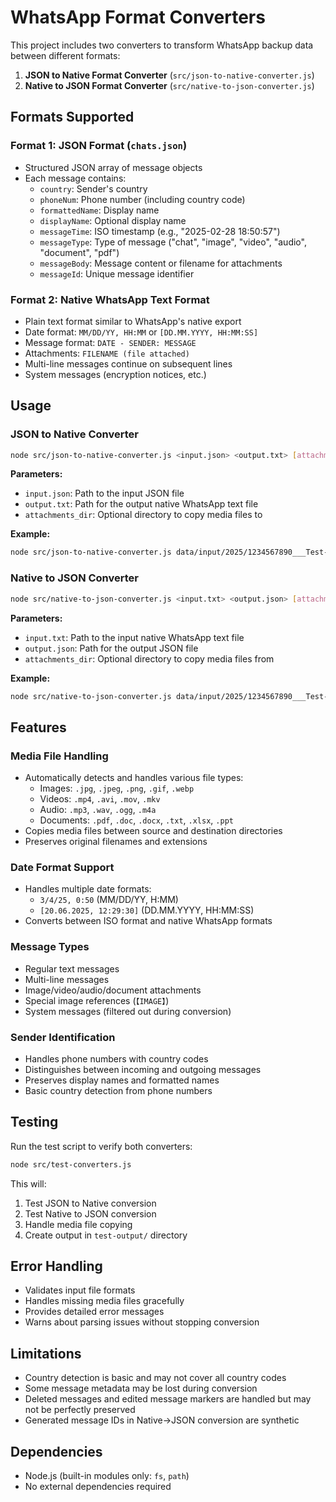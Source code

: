 # WhatsApp Format Converters

This project includes two converters to transform WhatsApp backup data between different formats:

1. **JSON to Native Format Converter** (`src/json-to-native-converter.js`)
2. **Native to JSON Format Converter** (`src/native-to-json-converter.js`)

## Formats Supported

### Format 1: JSON Format (`chats.json`)
- Structured JSON array of message objects
- Each message contains:
  - `country`: Sender's country
  - `phoneNum`: Phone number (including country code)
  - `formattedName`: Display name
  - `displayName`: Optional display name
  - `messageTime`: ISO timestamp (e.g., "2025-02-28 18:50:57")
  - `messageType`: Type of message ("chat", "image", "video", "audio", "document", "pdf")
  - `messageBody`: Message content or filename for attachments
  - `messageId`: Unique message identifier

### Format 2: Native WhatsApp Text Format
- Plain text format similar to WhatsApp's native export
- Date format: `MM/DD/YY, HH:MM` or `[DD.MM.YYYY, HH:MM:SS]`
- Message format: `DATE - SENDER: MESSAGE`
- Attachments: `FILENAME (file attached)`
- Multi-line messages continue on subsequent lines
- System messages (encryption notices, etc.)

## Usage

### JSON to Native Converter

```bash
node src/json-to-native-converter.js <input.json> <output.txt> [attachments_dir]
```

**Parameters:**
- `input.json`: Path to the input JSON file
- `output.txt`: Path for the output native WhatsApp text file
- `attachments_dir`: Optional directory to copy media files to

**Example:**
```bash
node src/json-to-native-converter.js data/input/2025/1234567890___Test-Chat/chats.json output/chat.txt output/attachments/
```

### Native to JSON Converter

```bash
node src/native-to-json-converter.js <input.txt> <output.json> [attachments_dir]
```

**Parameters:**
- `input.txt`: Path to the input native WhatsApp text file
- `output.json`: Path for the output JSON file
- `attachments_dir`: Optional directory to copy media files from

**Example:**
```bash
node src/native-to-json-converter.js data/input/2025/1234567890___Test-Chat/backup.txt output/chats.json data/attachments/
```

## Features

### Media File Handling
- Automatically detects and handles various file types:
  - Images: `.jpg`, `.jpeg`, `.png`, `.gif`, `.webp`
  - Videos: `.mp4`, `.avi`, `.mov`, `.mkv`
  - Audio: `.mp3`, `.wav`, `.ogg`, `.m4a`
  - Documents: `.pdf`, `.doc`, `.docx`, `.txt`, `.xlsx`, `.ppt`
- Copies media files between source and destination directories
- Preserves original filenames and extensions

### Date Format Support
- Handles multiple date formats:
  - `3/4/25, 0:50` (MM/DD/YY, H:MM)
  - `[20.06.2025, 12:29:30]` (DD.MM.YYYY, HH:MM:SS)
- Converts between ISO format and native WhatsApp formats

### Message Types
- Regular text messages
- Multi-line messages
- Image/video/audio/document attachments
- Special image references (`【IMAGE】`)
- System messages (filtered out during conversion)

### Sender Identification
- Handles phone numbers with country codes
- Distinguishes between incoming and outgoing messages
- Preserves display names and formatted names
- Basic country detection from phone numbers

## Testing

Run the test script to verify both converters:

```bash
node src/test-converters.js
```

This will:
1. Test JSON to Native conversion
2. Test Native to JSON conversion
3. Handle media file copying
4. Create output in `test-output/` directory

## Error Handling

- Validates input file formats
- Handles missing media files gracefully
- Provides detailed error messages
- Warns about parsing issues without stopping conversion

## Limitations

- Country detection is basic and may not cover all country codes
- Some message metadata may be lost during conversion
- Deleted messages and edited message markers are handled but may not be perfectly preserved
- Generated message IDs in Native→JSON conversion are synthetic

## Dependencies

- Node.js (built-in modules only: `fs`, `path`)
- No external dependencies required